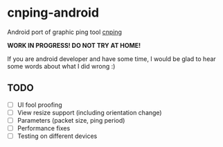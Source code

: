 # cnping-android

Android port of graphic ping tool [cnping](https://github.com/cnlohr/cnping)

**WORK IN PROGRESS! DO NOT TRY AT HOME!**

If you are android developer and have some time, I would be glad to hear some words about what I did wrong :)

## TODO
- [ ] UI fool proofing
- [ ] View resize support (including orientation change)
- [ ] Parameters (packet size, ping period)
- [ ] Performance fixes
- [ ] Testing on different devices
